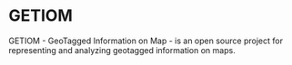 GETIOM
======

GETIOM - GeoTagged Information on Map - is an open source project for representing and analyzing geotagged information on maps.
